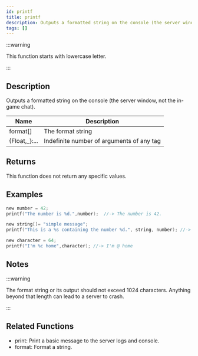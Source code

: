 ```yaml
---
id: printf
title: printf
description: Outputs a formatted string on the console (the server window, not the in-game chat).
tags: []
---
```


:::warning

This function starts with lowercase letter.

:::

## Description

Outputs a formatted string on the console (the server window, not the in-game chat).


| Name | Description |
|------|-------------|
|format[] | The format string|
|{Float,_}:... | Indefinite number of arguments of any tag|


## Returns

This function does not return any specific values.


## Examples


```c
new number = 42;
printf("The number is %d.",number);  //-> The number is 42.

new string[]= "simple message";
printf("This is a %s containing the number %d.", string, number); //-> This is a simple message containing the number 42.

new character = 64;
printf("I'm %c home",character); //-> I'm @ home
```


## Notes

:::warning

The format string or its output should not exceed 1024 characters. Anything beyond that length can lead to a server to crash.

:::


## Related Functions


-  print: Print a basic message to the server logs and console.
-  format: Format a string.